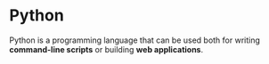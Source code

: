 # Python

Python is a programming language that can be used both for writing **command-line scripts** or building **web applications**.
 